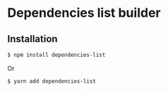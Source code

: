 # Dependencies list builder

## Installation

```sh
$ npm install dependencies-list
```

Or

```sh
$ yarn add dependencies-list
```
